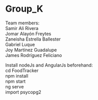 # Group_K
Team members:\
Samir Ali Rivera\
Jomar Alayón Freytes\
Zaneisha Estrella Ballester\
Gabriel Luque\
Joy Martínez Guadalupe\
James Rodríguez Feliciano

Install nodeJs and AngularJs beforehand:\
cd FoodTracker\
npm install\
npm start\
ng serve\
import psycopg2
